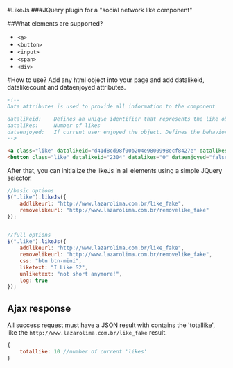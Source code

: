 #LikeJs
###JQuery plugin for a "social network like component"

##What elements are supported?
- `<a>`
- `<button>`
- `<input>`
- `<span>`
- `<div>`

#How to use?
Add any html object into your page and add datalikeid, datalikecount and dataenjoyed attributes.

```html
<!--
Data attributes is used to provide all information to the component

datalikeid:    Defines an unique identifier that represents the like object
datalikes:     Number of likes
dataenjoyed:   If current user enjoyed the object. Defines the behavior of appearance
-->

<a class="like" datalikeid="d41d8cd98f00b204e9800998ecf8427e" datalikes="7" dataenjoyed="true"></a>
<button class="like" datalikeid="2304" datalikes="0" dataenjoyed="false"></button>
```


After that, you can initialize the likeJs in all elements using a simple JQuery selector.

```javascript
//basic options
$(".like").likeJs({
	addlikeurl: "http://www.lazarolima.com.br/like_fake",
	removelikeurl: "http://www.lazarolima.com.br/removelike_fake"
});


//full options
$(".like").likeJs({
	addlikeurl: "http://www.lazarolima.com.br/like_fake",
	removelikeurl: "http://www.lazarolima.com.br/removelike_fake",
	css: "btn btn-mini",
	liketext: "I Like S2",
	unliketext: "not short anymore!",
	log: true
}); 
```

## Ajax response
All success request must have a JSON result with contains the 'totallike', like the `http://www.lazarolima.com.br/like_fake` result.
```javascript
{
	totallike: 10 //number of current 'likes'
}
```